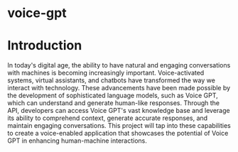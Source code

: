 # voice-gpt
<h1> Introduction </h1>
In today's digital age, the ability to have natural and engaging conversations with machines is becoming increasingly important. Voice-activated systems, virtual assistants, and chatbots have transformed the way we interact with technology. These advancements have been made possible by the development of sophisticated language models, such as Voice GPT, which can understand and generate human-like responses.
 Through the API, developers can access Voice GPT's vast knowledge base and leverage its ability to comprehend context, generate accurate responses, and maintain engaging conversations. This project will tap into these capabilities to create a voice-enabled application that showcases the potential of Voice GPT in enhancing human-machine interactions.
